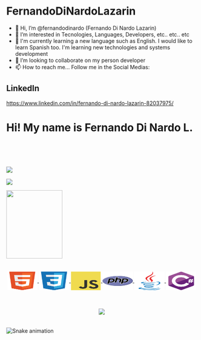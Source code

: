 # FernandoDiNardoLazarin

- 👋 Hi, I’m @fernandodinardo (Fernando Di Nardo Lazarin)
- 👀 I’m interested in Tecnologies, Languages, Developers, etc.. etc.. etc
- 🌱 I'm currently learning a new language such as English. I would like to learn Spanish too. I'm learning new technologies and systems development 
- 💞️ I’m looking to collaborate on my person developer
- 📫 How to reach me... Follow me in the Social Medias:

## LinkedIn
https://www.linkedin.com/in/fernando-di-nardo-lazarin-82037975/

<!---
fernandodinardo/fernandodinardo is a ✨ special ✨ repository because its `README.md` (this file) appears on your GitHub profile.
You can click the Preview link to take a look at your changes.
--->

<h1> Hi! My name is Fernando Di Nardo L. </h1>
<br>
<br>

<div>
  
  <a href="https://github.com/fernandodinardo">
  <br>
    
  <img height="180em"   align="center" src="https://github-readme-stats.vercel.app/api?username=fernandodinardo&show_icons=true&theme=react&include_all_commits=true&count_private=true"/><br>
    
  <img height="180em"  align="center" src="https://github-readme-stats.vercel.app/api/top-langs/?username=fernandodinardo&layout=compact&langs_count=7&theme=react" /><br>
    
  <img align="center" width="148" height="180" src="https://media1.tenor.com/images/68e8337fb4eb7e40645d832c64762a8b/tenor.gif?itemid=19443613">

</div>
<br>
  
<div  align="center">
  <div style="display: inline_block">
  <br>
    
  <img align="center" alt="HTML" height="50" width="80" src="https://raw.githubusercontent.com/devicons/devicon/master/icons/html5/html5-original.svg">
  <img align="center" alt="CSS" height="50" width="80" src="https://raw.githubusercontent.com/devicons/devicon/master/icons/css3/css3-original.svg">
  <img align="center" alt="JavaScript" height="50" width="80" src="https://raw.githubusercontent.com/devicons/devicon/master/icons/javascript/javascript-original.svg">
  <img align="center" alt="PHP" height="50" width="80" src="https://raw.githubusercontent.com/devicons/devicon/master/icons/php/php-original.svg">
  <img align="center" alt="Java" height="50" width="80" src="https://raw.githubusercontent.com/devicons/devicon/master/icons/java/java-original.svg">
  <img align="center" alt="Csharp" height="50" width="80" src="https://raw.githubusercontent.com/devicons/devicon/master/icons/csharp/csharp-original.svg">
  
  </div>
  <br>
  <br>
  
  <a href="https://www.linkedin.com/in/fernando-di-nardo-lazarin-82037975/" target="_blank"><img src="https://img.shields.io/badge/-LinkedIn-%230077B5?style=for-the-badge&logo=linkedin&logoColor=white" target="_blank"></a>
  <br>
  <br>
</div>
  
  ![Snake animation](https://github.com/fernandodinardo/fernandodinardo/blob/output/github-contribution-grid-snake.svg)
  
